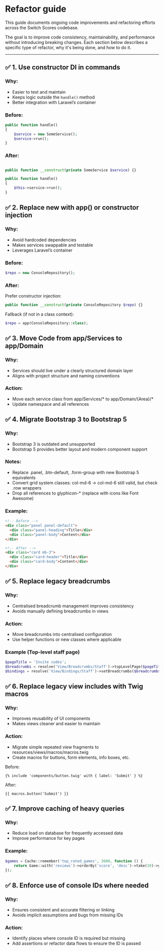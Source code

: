 # Refactor guide

This guide documents ongoing code improvements and refactoring efforts across the Switch Scores codebase.

The goal is to improve code consistency, maintainability, and performance without introducing breaking changes. Each section below describes a specific type of refactor, why it's being done, and how to do it.

---

## ✅ 1. Use constructor DI in commands

### Why:
- Easier to test and maintain
- Keeps logic outside the `handle()` method
- Better integration with Laravel’s container

### Before:
```php
public function handle()
{
    $service = new SomeService();
    $service->run();
}
```

### After:
```php

public function __construct(private SomeService $service) {}

public function handle()
{
    $this->service->run();
}
```

## ✅ 2. Replace new with app() or constructor injection

### Why:
- Avoid hardcoded dependencies 
- Makes services swappable and testable 
- Leverages Laravel’s container

### Before:
```php
$repo = new ConsoleRepository();
```

### After:
Prefer constructor injection:

```php
public function __construct(private ConsoleRepository $repo) {}
```

Fallback (if not in a class context):

```php
$repo = app(ConsoleRepository::class);
```

## ✅ 3. Move Code from app/Services to app/Domain

### Why:
- Services should live under a clearly structured domain layer 
- Aligns with project structure and naming conventions

### Action:
- Move each service class from app/Services/* to app/Domain/{Area}/*
- Update namespace and all references

## ✅ 4. Migrate Bootstrap 3 to Bootstrap 5

### Why:
- Bootstrap 3 is outdated and unsupported 
- Bootstrap 5 provides better layout and modern component support

### Notes:
- Replace .panel, .btn-default, .form-group with new Bootstrap 5 equivalents 
- Convert grid system classes: col-md-6 → col-md-6 still valid, but check .row wrappers 
- Drop all references to glyphicon-* (replace with icons like Font Awesome)

### Example:

```html
<!-- Before -->
<div class="panel panel-default">
  <div class="panel-heading">Title</div>
  <div class="panel-body">Content</div>
</div>

<!-- After -->
<div class="card mb-3">
  <div class="card-header">Title</div>
  <div class="card-body">Content</div>
</div>
```

## ✅ 5. Replace legacy breadcrumbs

### Why:
- Centralised breadcrumb management improves consistency 
- Avoids manually defining breadcrumbs in views

### Action:
- Move breadcrumbs into centralised configuration 
- Use helper functions or new classes where applicable

### Example (Top-level staff page)

```php
$pageTitle = 'Invite codes';
$breadcrumbs = resolve('View/Breadcrumbs/Staff')->topLevelPage($pageTitle);
$bindings = resolve('View/Bindings/Staff')->setBreadcrumbs($breadcrumbs)->generateStaff($pageTitle);
```

## ✅ 6. Replace legacy view includes with Twig macros

### Why:
- Improves reusability of UI components 
- Makes views cleaner and easier to maintain

### Action:
- Migrate simple repeated view fragments to resources/views/macros/macros.twig 
- Create macros for buttons, form elements, info boxes, etc.

Before:
```twig
{% include 'components/button.twig' with { label: 'Submit' } %}
```

After:
```twig
{{ macros.button('Submit') }}
```

## ✅ 7. Improve caching of heavy queries

### Why:
- Reduce load on database for frequently accessed data 
- Improve performance for key pages

### Example:

```php
$games = Cache::remember('top_rated_games', 3600, function () {
    return Game::with('reviews')->orderBy('score', 'desc')->take(10)->get();
});
```

## ✅ 8. Enforce use of console IDs where needed

### Why:
- Ensures consistent and accurate filtering or linking 
- Avoids implicit assumptions and bugs from missing IDs

### Action:
- Identify places where console ID is required but missing 
- Add assertions or refactor data flows to ensure the ID is passed

